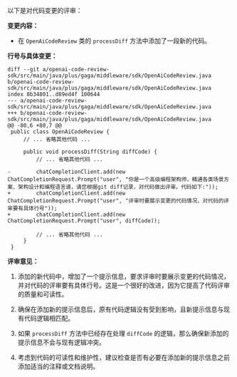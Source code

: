 以下是对代码变更的评审：

**变更内容：**
- 在 `OpenAiCodeReview` 类的 `processDiff` 方法中添加了一段新的代码。

**行号与具体变更：**

```plaintext
diff --git a/openai-code-review-sdk/src/main/java/plus/gaga/middleware/sdk/OpenAiCodeReview.java b/openai-code-review-sdk/src/main/java/plus/gaga/middleware/sdk/OpenAiCodeReview.java
index 8b34801..d89ed4f 100644
--- a/openai-code-review-sdk/src/main/java/plus/gaga/middleware/sdk/OpenAiCodeReview.java
+++ b/openai-code-review-sdk/src/main/java/plus/gaga/middleware/sdk/OpenAiCodeReview.java
@@ -80,6 +80,7 @@
 public class OpenAiCodeReview {
     // ... 省略其他代码 ...

     public void processDiff(String diffCode) {
         // ... 省略其他代码 ...

-        chatCompletionClient.add(new ChatCompletionRequest.Prompt("user", "你是一个高级编程架构师，精通各类场景方案、架构设计和编程语言请，请您根据git diff记录，对代码做出评审。代码如下:"));
+        chatCompletionClient.add(new ChatCompletionRequest.Prompt("user", "评审时要展示变更的代码情况，对代码的评审要有具体行号"));
+        chatCompletionClient.add(new ChatCompletionRequest.Prompt("user", diffCode));

         // ... 省略其他代码 ...
     }
 }
```

**评审意见：**

1. 添加的新代码中，增加了一个提示信息，要求评审时要展示变更的代码情况，并对代码的评审要有具体行号。这是一个很好的改进，因为它提高了代码评审的质量和可读性。

2. 确保在添加新的提示信息后，原有代码逻辑没有受到影响，且新提示信息与现有代码逻辑相匹配。

3. 如果 `processDiff` 方法中已经存在处理 `diffCode` 的逻辑，那么确保新添加的提示信息不会与现有逻辑冲突。

4. 考虑到代码的可读性和维护性，建议检查是否有必要在添加新的提示信息之前添加适当的注释或文档说明。
